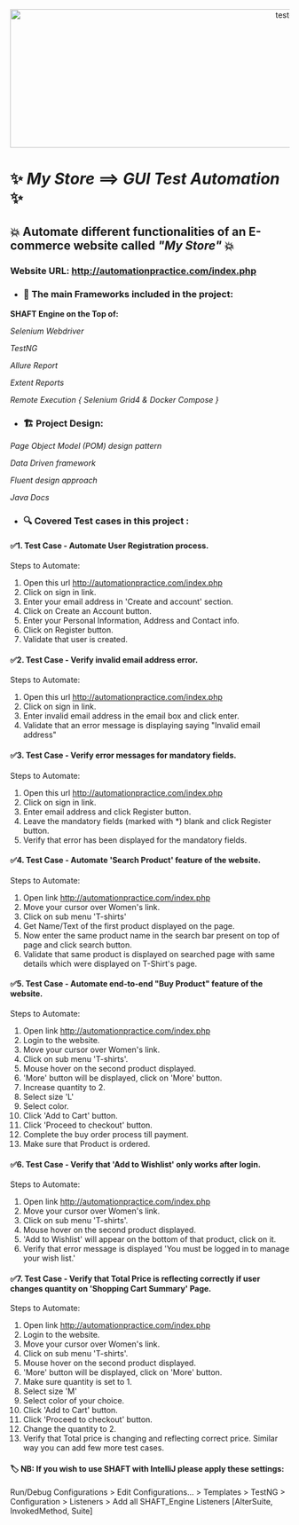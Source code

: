 <div align="center">
 <img  src="https://user-images.githubusercontent.com/68038931/147390936-c6228337-9787-4aab-b5d6-826bc8e4e4a3.gif" alt="test-light" width="1000" height="250" />
 </div>
 
# ✨ *My Store* ==> *GUI* *Test Automation* ✨
## 💥 Automate different functionalities of an E-commerce website called *"My Store"* 💥
### Website URL: http://automationpractice.com/index.php
 
- ### 📝 The main Frameworks included in the project:
 **SHAFT Engine on the Top of:**

 *Selenium Webdriver*
 
 *TestNG*
 
 *Allure Report*
 
 *Extent Reports*
 
 *Remote Execution { Selenium Grid4 & Docker Compose }*
 
-  ### 🏗️ Project Design:
 *Page Object Model (POM) design pattern*
 
 *Data Driven framework*
 
 *Fluent design approach*
 
 *Java Docs*
 
 - ### 🔍️ Covered Test cases in this project :
#### ✅1. Test Case - Automate User Registration process.
 Steps to Automate:
1. Open this url  http://automationpractice.com/index.php
2. Click on sign in link.
3. Enter your email address in 'Create and account' section.
4. Click on Create an Account button.
5. Enter your Personal Information, Address and Contact info.
6. Click on Register button.
7. Validate that user is created.

#### ✅2. Test Case - Verify invalid email address error.
Steps to Automate:
1. Open this url  http://automationpractice.com/index.php
2. Click on sign in link.
3. Enter invalid email address in the email box and click enter.
4. Validate that an error message is displaying saying "Invalid email address"

#### ✅3. Test Case - Verify error messages for mandatory fields.
Steps to Automate:
1. Open this url  http://automationpractice.com/index.php
2. Click on sign in link.
3. Enter email address and click Register button.
4. Leave the mandatory fields (marked with *) blank and click Register button.
5. Verify that error has been displayed for the mandatory fields.

#### ✅4. Test Case - Automate 'Search Product' feature of the website.
Steps to Automate:
1. Open link http://automationpractice.com/index.php
2. Move your cursor over Women's link.
3. Click on sub menu 'T-shirts'
4. Get Name/Text of the first product displayed on the page.
5. Now enter the same product name in the search bar present on top of page and click search button.
6. Validate that same product is displayed on searched page with same details which were displayed on T-Shirt's page.

#### ✅5. Test Case - Automate end-to-end "Buy Product" feature of the website.
Steps to Automate:
1. Open link http://automationpractice.com/index.php
2. Login to the website.
3. Move your cursor over Women's link.
4. Click on sub menu 'T-shirts'.
5. Mouse hover on the second product displayed.
6. 'More' button will be displayed, click on 'More' button.
7. Increase quantity to 2.
8. Select size 'L'
9. Select color.
10. Click 'Add to Cart' button.
11. Click 'Proceed to checkout' button.
12. Complete the buy order process till payment.
13. Make sure that Product is ordered.

#### ✅6. Test Case - Verify that 'Add to Wishlist' only works after login.
Steps to Automate:
1. Open link http://automationpractice.com/index.php
2. Move your cursor over Women's link.
3. Click on sub menu 'T-shirts'.
4. Mouse hover on the second product displayed.
5. 'Add to Wishlist' will appear on the bottom of that product, click on it.
6. Verify that error message is displayed 'You must be logged in to manage your wish list.'

#### ✅7. Test Case - Verify that Total Price is reflecting correctly if user changes quantity on 'Shopping Cart Summary' Page.
Steps to Automate:
1. Open link http://automationpractice.com/index.php
2. Login to the website.
3. Move your cursor over Women's link.
4. Click on sub menu 'T-shirts'.
5. Mouse hover on the second product displayed.
6. 'More' button will be displayed, click on 'More' button.
7. Make sure quantity is set to 1.
8. Select size 'M'
9. Select color of your choice.
10. Click 'Add to Cart' button.
11. Click 'Proceed to checkout' button.
12. Change the quantity to 2.
13. Verify that Total price is changing and reflecting correct price.
Similar way you can add few more test cases.

#### 🏷️ NB: If you wish to use SHAFT with IntelliJ please apply these settings:
Run/Debug Configurations > Edit Configurations... > Templates > TestNG > Configuration > Listeners > Add all SHAFT_Engine Listeners [AlterSuite, InvokedMethod, Suite]
 
 
